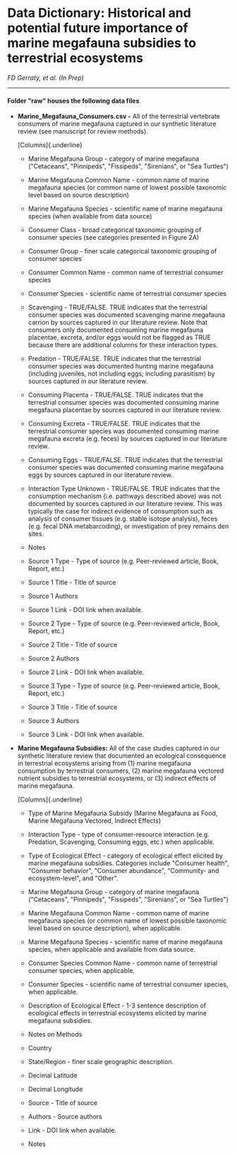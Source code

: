 # Data Dictionary: Historical and potential future importance of marine megafauna subsidies to terrestrial ecosystems

*FD Gerraty, et al. (In Prep)*

------------------------------------------------------------------------

#### Folder "raw" houses the following data files

-   **Marine_Megafauna_Consumers.csv -** All of the terrestrial vertebrate consumers of marine megafauna captured in our synthetic literature review (see manuscript for review methods).

    [Columns]{.underline}

    -   Marine Megafauna Group - category of marine megafauna ("Cetaceans", "Pinnipeds", "Fissipeds", "Sirenians", or "Sea Turtles")

    -   Marine Megafauna Common Name - common name of marine megafauna species (or common name of lowest possible taxonomic level based on source description)

    -   Marine Megafauna Species - scientific name of marine megafauna species (when available from data source)

    -   Consumer Class - broad categorical taxonomic grouping of consumer species (see categories presented in Figure 2A)

    -   Consumer Group - finer scale categorical taxonomic grouping of consumer species

    -   Consumer Common Name - common name of terrestrial consumer species

    -   Consumer Species - scientific name of terrestrial consumer species

    -   Scavenging - TRUE/FALSE. TRUE indicates that the terrestrial consumer species was documented scavenging marine megafauna carrion by sources captured in our literature review. Note that consumers only documented consuming marine megafauna placentae, excreta, and/or eggs would not be flagged as TRUE because there are additional columns for these interaction types.

    -   Predation - TRUE/FALSE. TRUE indicates that the terrestrial consumer species was documented hunting marine megafauna (including juveniles, not including eggs; including parasitism) by sources captured in our literature review.

    -   Consuming Placenta - TRUE/FALSE. TRUE indicates that the terrestrial consumer species was documented consuming marine megafauna placentae by sources captured in our literature review.

    -   Consuming Excreta - TRUE/FALSE. TRUE indicates that the terrestrial consumer species was documented consuming marine megafauna excreta (e.g. feces) by sources captured in our literature review.

    -   Consuming Eggs - TRUE/FALSE. TRUE indicates that the terrestrial consumer species was documented consuming marine megafauna eggs by sources captured in our literature review.

    -   Interaction Type Unknown - TRUE/FALSE. TRUE indicates that the consumption mechanism (i.e. pathways described above) was not documented by sources captured in our literature review. This was typically the case for indirect evidence of consumption such as analysis of consumer tissues (e.g. stable isotope analysis), feces (e.g. fecal DNA metabarcoding), or investigation of prey remains den sites.

    -   Notes

    -   Source 1 Type - Type of source (e.g. Peer-reviewed article, Book, Report, etc.)

    -   Source 1 Title - Title of source

    -   Source 1 Authors

    -   Source 1 Link - DOI link when available.

    -   Source 2 Type - Type of source (e.g. Peer-reviewed article, Book, Report, etc.)

    -   Source 2 Title - Title of source

    -   Source 2 Authors

    -   Source 2 Link - DOI link when available.

    -   Source 3 Type - Type of source (e.g. Peer-reviewed article, Book, Report, etc.)

    -   Source 3 Title - Title of source

    -   Source 3 Authors

    -   Source 3 Link - DOI link when available.

-   **Marine Megafauna Subsidies:** All of the case studies captured in our synthetic literature review that documented an ecological consequence in terrestrial ecosystems arising from (1) marine megafauna consumption by terrestrial consumers, (2) marine megafauna vectored nutrient subsidies to terrestrial ecosystems, or (3) indirect effects of marine megafauna.

    [Columns]{.underline}

    -   Type of Marine Megafauna Subsidy (Marine Megafauna as Food, Marine Megafauna Vectored, Indirect Effects)

    -   Interaction Type - type of consumer-resource interaction (e.g. Predation, Scavenging, Consuming eggs, etc.) when applicable.

    -   Type of Ecological Effect - category of ecological effect elicited by marine megafauna subsidies. Categories include "Consumer health", "Consumer behavior", "Consumer abundance", "Community- and ecosystem-level", and "Other".

    -   Marine Megafauna Group - category of marine megafauna ("Cetaceans", "Pinnipeds", "Fissipeds", "Sirenians", or "Sea Turtles")

    -   Marine Megafauna Common Name - common name of marine megafauna species (or common name of lowest possible taxonomic level based on source description), when applicable.

    -   Marine Megafauna Species - scientific name of marine megafauna species, when applicable and available from data source.

    -   Consumer Species Common Name - common name of terrestrial consumer species, when applicable.

    -   Consumer Species - scientific name of terrestrial consumer species, when applicable.

    -   Description of Ecological Effect - 1-3 sentence description of ecological effects in terrestrial ecosystems elicited by marine megafauna subsidies.

    -   Notes on Methods

    -   Country

    -   State/Region - finer scale geographic description.

    -   Decimal Latitude

    -   Decimal Longitude

    -   Source - Title of source

    -   Authors - Source authors

    -   Link - DOI link when available.

    -   Notes
